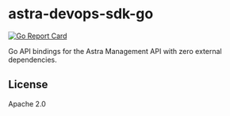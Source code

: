 # astra-devops-sdk-go

[![Go Report Card](https://goreportcard.com/badge/github.com/rsds143/astra-devops-sdk-go)](https://goreportcard.com/report/github.com/rsds143/astra-devops-sdk-go)

Go API bindings for the Astra Management API with zero external dependencies.

## License

Apache 2.0


